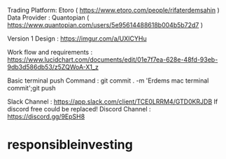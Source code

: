 Trading Platform: Etoro ( https://www.etoro.com/people/rifaterdemsahin )
Data Provider : Quantopian ( https://www.quantopian.com/users/5e95614488618b004b5b72d7 )


Version 1 Design : https://imgur.com/a/UXICYHu

Work flow and requirements : https://www.lucidchart.com/documents/edit/01e7f7ea-628e-48fd-93eb-9db3d586db53/z5ZQWoA-X1_z

Basic terminal push Command : git commit . -m 'Erdems mac terminal commit';git push

Slack Channel : https://app.slack.com/client/TCE0LRRM4/GTD0KRJDB
If discord free could be replaced! Discord Channel : https://discord.gg/9EpSH8

# responsibleinvesting
